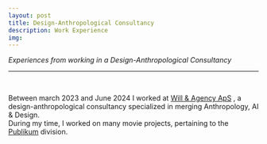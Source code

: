 ```yaml
---
layout: post
title: Design-Anthropological Consultancy 
description: Work Experience
img:
---
```


<i>Experiences from working in a Design-Anthropological Consultancy</i>

***

<br/>
<p aligen="middle">

Between march 2023 and June 2024 I worked at <a href="http://willandagency.com" target="blank">Will & Agency ApS</a> , a design-anthropological consultancy specialized in merging Anthropology, AI & Design.
<br/>
During my time, I worked on many movie projects, pertaining to the <a href="http://publikum.io" target="blank">Publikum</a> division. 

<div>
</div>


